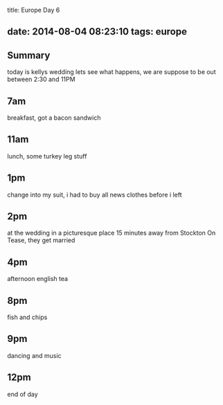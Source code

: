 title: Europe Day 6

date: 2014-08-04 08:23:10
tags: europe
---

Summary
---
today is kellys wedding lets see what happens, we are suppose to be out between 2:30 and 11PM

7am
---
breakfast, got a bacon sandwich

11am
---
lunch, some turkey leg stuff

1pm
---
change into my suit, i had to buy all news clothes before i left

2pm
---
at the wedding in a picturesque place 15 minutes away from Stockton On Tease, they get married

4pm
---
afternoon english tea

8pm
---
fish and chips

9pm
---
dancing and music


12pm
---
end of day
